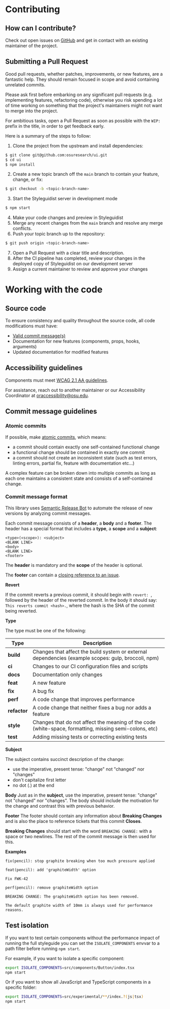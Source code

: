 
# Contributing

## How can I contribute?

Check out open issues on [GitHub](https://github.com/osuresearch/ui/issues) and get in contact with an existing maintainer of the project.


## Submitting a Pull Request

Good pull requests, whether patches, improvements, or new features, are a fantastic help. They should remain focused in scope and avoid containing unrelated commits.

Please ask first before embarking on any significant pull requests (e.g. implementing features, refactoring code), otherwise you risk spending a lot of time working on something that the project's maintainers might not want to merge into the project.

For ambitious tasks, open a Pull Request as soon as possible with the `WIP: ` prefix in the title, in order to get feedback early.

Here is a summary of the steps to follow:

1. Clone the project from the upstream and install dependencies:

```sh
$ git clone git@github.com:osuresearch/ui.git
$ cd ui
$ npm install
```

2. Create a new topic branch off the `main` branch to contain your feature, change, or fix:

```sh
$ git checkout -b <topic-branch-name>
```

3. Start the Styleguidist server in development mode

```sh
$ npm start
```

4. Make your code changes and preview in Styleguidist
5. Merge any recent changes from the `main` branch and resolve any merge conflicts.
6. Push your topic branch up to the repository:

```sh
$ git push origin <topic-branch-name>
```

7. Open a Pull Request with a clear title and description.
8. After the CI pipeline has completed, review your changes in the deployed copy of Styleguidist on our development server
9. Assign a current maintainer to review and approve your changes


# Working with the code

## Source code

To ensure consistency and quality throughout the source code, all code modifications must have:

* [Valid commit message(s)](#commit-message-guidelines)
* Documentation for new features (components, props, hooks, arguments)
* Updated documentation for modified features


## Accessibility guidelines

Components must meet [WCAG 2.1 AA guidelines](https://www.w3.org/WAI/WCAG21/quickref/?currentsidebar=%23col_overview&levels=aaa).

For assistance, reach out to another maintainer or our Accessibility Coordinator at oraccessibility@osu.edu.


## Commit message guidelines

### Atomic commits

If possible, make [atomic commits](https://en.wikipedia.org/wiki/Atomic_commit), which means:

* a commit should contain exactly one self-contained functional change
* a functional change should be contained in exactly one commit
* a commit should not create an inconsistent state (such as test errors, linting errors, partial fix, feature with documentation etc...)

A complex feature can be broken down into multiple commits as long as each one maintains a consistent state and consists of a self-contained change.

### Commit message format

This library uses [Semantic Release Bot](https://semantic-release.gitbook.io/semantic-release/) to automate the release of new versions by analyzing commit messages.

Each commit message consists of a **header**, a **body** and a **footer**. The header has a special format that includes a **type**, a **scope** and a **subject**:

```commit
<type>(<scope>): <subject>
<BLANK LINE>
<body>
<BLANK LINE>
<footer>
```

The **header** is mandatory and the **scope** of the header is optional.

The **footer** can contain a [closing reference to an issue](https://docs.gitlab.com/ee/user/project/issues/managing_issues.html#closing-issues-automatically).

**Revert**

If the commit reverts a previous commit, it should begin with `revert: `, followed by the header of the reverted commit. In the body it should say: `This reverts commit <hash>.`, where the hash is the SHA of the commit being reverted.

**Type**

The type must be one of the following:

| Type         | Description                                                                                                 |
|--------------|-------------------------------------------------------------------------------------------------------------|
| **build**    | Changes that affect the build system or external dependencies (example scopes: gulp, broccoli, npm)         |
| **ci**       | Changes to our CI configuration files and scripts
| **docs**     | Documentation only changes                                                                                  |
| **feat**     | A new feature                                                                                               |
| **fix**      | A bug fix                                                                                                   |
| **perf**     | A code change that improves performance                                                                     |
| **refactor** | A code change that neither fixes a bug nor adds a feature                                                   |
| **style**    | Changes that do not affect the meaning of the code (white-space, formatting, missing semi-colons, etc)      |
| **test**     | Adding missing tests or correcting existing tests                                                           |

**Subject**

The subject contains succinct description of the change:

- use the imperative, present tense: "change" not "changed" nor "changes"
- don't capitalize first letter
- no dot (.) at the end

**Body**
Just as in the **subject**, use the imperative, present tense: "change" not "changed" nor "changes".
The body should include the motivation for the change and contrast this with previous behavior.

**Footer**
The footer should contain any information about **Breaking Changes** and is also the place to reference tickets that this commit **Closes**.

**Breaking Changes** should start with the word `BREAKING CHANGE:` with a space or two newlines.
The rest of the commit message is then used for this.

**Examples**

```commit
fix(pencil): stop graphite breaking when too much pressure applied
```

```commit
feat(pencil): add 'graphiteWidth' option

Fix FWK-42
```

```commit
perf(pencil): remove graphiteWidth option

BREAKING CHANGE: The graphiteWidth option has been removed.

The default graphite width of 10mm is always used for performance reasons.
```

## Test isolation

If you want to test certain components without the performance impact of running the full  styleguide you can set the `ISOLATE_COMPONENTS` envvar to a path filter before running `npm start`.

For example, if you want to isolate a specific component:

```sh
export ISOLATE_COMPONENTS=src/components/Button/index.tsx
npm start
```

Or if you want to show all JavaScript and TypeScript components in a specific folder:

```sh
export ISOLATE_COMPONENTS=src/experimental/**/index.?(js|tsx)
npm start
```
